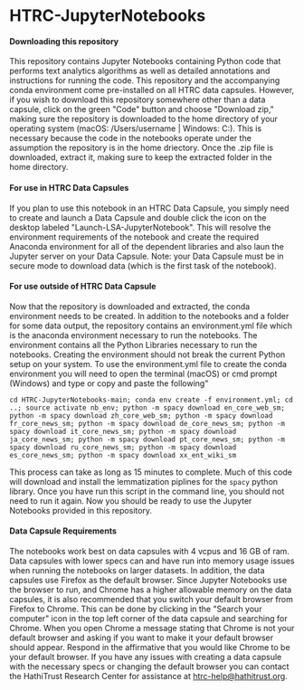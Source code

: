 # HTRC-JupyterNotebooks

#### Downloading this repository
This repository contains Jupyter Notebooks containing Python code that performs text analytics algorithms as well as detailed annotations and instructions for running the code. This repository and the accompanying conda environment come pre-installed on all HTRC data capsules. However, if you wish to download this repository somewhere other than a data capsule, click on the green "Code" button and choose "Download zip," making sure the repository is downloaded to the home directory of your operating system (macOS: /Users/username | Windows: C:). This is necessary because the code in the notebooks operate under the assumption the repository is in the home driectory. Once the .zip file is downloaded, extract it, making sure to keep the extracted folder in the home directory.

#### For use in HTRC Data Capsules
If you plan to use this notebook in an HTRC Data Capsule, you simply need to create and launch a Data Capsule and double click the icon on the desktop labeled "Launch-LSA-JupyterNotebook". This will resolve the environment requirements of the notebook and create the required Anaconda environment for all of the dependent libraries and also laun the Jupyter server on your Data Capsule. Note: your Data Capsule must be in secure mode to download data (which is the first task of the notebook).

#### For use **outside** of HTRC Data Capsule
Now that the repository is downloaded and extracted, the conda environment needs to be created. In addition to the notebooks and a folder for some data output, the repository contains an environment.yml file which is the anaconda environment necessary to run the notebooks. The environment contains all the Python Libraries necessary to run the notebooks. Creating the environment should not break the current Python setup on your system. To use the environment.yml file to create the conda environment you will need to open the terminal (macOS) or cmd prompt (Windows) and type or copy and paste the following"

`cd HTRC-JupyterNotebooks-main; conda env create -f environment.yml; cd ..; source activate nb_env; python -m spacy download en_core_web_sm; python -m spacy download zh_core_web_sm; python -m spacy download fr_core_news_sm; python -m spacy download de_core_news_sm; python -m spacy download it_core_news_sm; python -m spacy download ja_core_news_sm; python -m spacy download pt_core_news_sm; python -m spacy download ru_core_news_sm; python -m spacy download es_core_news_sm; python -m spacy download xx_ent_wiki_sm`

This process can take as long as 15 minutes to complete. Much of this code will download and install the lemmatization piplines for the `spacy` python library. Once you have run this script in the command line, you should not need to run it again. Now you should be ready to use the Jupyter Notebooks provided in this repository.

#### Data Capsule Requirements
The notebooks work best on data capsules with 4 vcpus and 16 GB of ram. Data capsules with lower specs can and have run into memory usage issues when running the notebooks on larger datasets. In addition, the data capsules use Firefox as the default browser. Since Jupyter Notebooks use the browser to run, and Chrome has a higher allowable memory on the data capsules, it is also recommended that you switch your default browser from Firefox to Chrome. This can be done by clicking in the "Search your computer" icon in the top left corner of the data capsule and searching for Chrome. When you open Chrome a message stating that Chrome is not your default browser and asking if you want to make it your default browser should appear. Respond in the affirmative that you would like Chrome to be your default browser. If you have any issues with creating a data capsule with the necessary specs or changing the default browser you can contact the HathiTrust Research Center for assistance at htrc-help@hathitrust.org.
